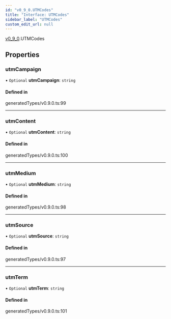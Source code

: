 ```yaml
---
id: "v0_9_0.UTMCodes"
title: "Interface: UTMCodes"
sidebar_label: "UTMCodes"
custom_edit_url: null
---
```


[v0\_9\_0](../namespaces/v0_9_0.md).UTMCodes

## Properties

### utmCampaign

• `Optional` **utmCampaign**: `string`

#### Defined in

generatedTypes/v0.9.0.ts:99

___

### utmContent

• `Optional` **utmContent**: `string`

#### Defined in

generatedTypes/v0.9.0.ts:100

___

### utmMedium

• `Optional` **utmMedium**: `string`

#### Defined in

generatedTypes/v0.9.0.ts:98

___

### utmSource

• `Optional` **utmSource**: `string`

#### Defined in

generatedTypes/v0.9.0.ts:97

___

### utmTerm

• `Optional` **utmTerm**: `string`

#### Defined in

generatedTypes/v0.9.0.ts:101
